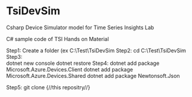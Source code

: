 # TsiDevSim
Csharp Device Simulator model for Time Series Insights Lab

C# sample code of TSI Hands on Material 


Step1:  Create a folder (ex C:\Test\TsiDevSim
Step2:  cd C:\Test\TsiDevSim
Step3:  
    dotnet new console
    dotnet restore
Step4:
    dotnet add package Microsoft.Azure.Devices.Client
    dotnet add package Microsoft.Azure.Devices.Shared
    dotnet add package Newtonsoft.Json
    
Step5: 
    git clone {//this repositry//}
    
